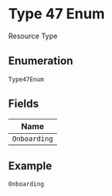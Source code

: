 
# Type 47 Enum

Resource Type

## Enumeration

`Type47Enum`

## Fields

| Name |
|  --- |
| `Onboarding` |

## Example

```
Onboarding
```

